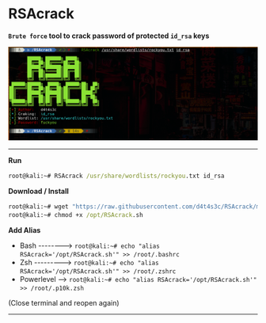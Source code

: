 # RSAcrack

**`Brute force` tool to crack password of protected `id_rsa` keys**

![](/001.png)

---

**Run**
```cmd
root@kali:~# RSAcrack /usr/share/wordlists/rockyou.txt id_rsa
```

**Download / Install**
```cmd
root@kali:~# wget "https://raw.githubusercontent.com/d4t4s3c/RSAcrack/main/RSAcrack.sh" -O /opt/RSAcrack.sh
root@kali:~# chmod +x /opt/RSAcrack.sh
```

**Add Alias**
- Bash --------> `root@kali:~# echo "alias RSAcrack='/opt/RSAcrack.sh'" >> /root/.bashrc`
- Zsh ---------> `root@kali:~# echo "alias RSAcrack='/opt/RSAcrack.sh'" >> /root/.zshrc`
- Powerlevel --> `root@kali:~# echo "alias RSAcrack='/opt/RSAcrack.sh'" >> /root/.p10k.zsh`

(Close terminal and reopen again)

---
